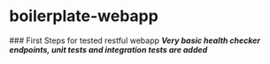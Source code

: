 # boilerplate-webapp
### First Steps for tested restful webapp
**_Very basic health checker endpoints, unit tests and integration tests are added_**
